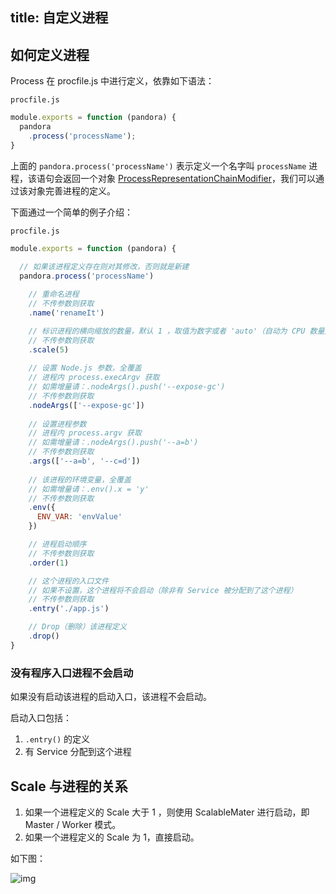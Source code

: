 title: 自定义进程
---

## 如何定义进程

Process 在 procfile.js 中进行定义，依靠如下语法：

`procfile.js`

```javascript
module.exports = function (pandora) {
  pandora
    .process('processName');
}
```

上面的 `pandora.process('processName')` 表示定义一个名字叫 `processName` 进程，该语句会返回一个对象 [ProcessRepresentationChainModifier](http://www.midwayjs.org/pandora/api-reference/pandora/classes/processrepresentationchainmodifier.html)，我们可以通过该对象完善进程的定义。

下面通过一个简单的例子介绍：

`procfile.js`

```javascript
module.exports = function (pandora) {
  
  // 如果该进程定义存在则对其修改，否则就是新建
  pandora.process('processName')

    // 重命名进程
    // 不传参数则获取
    .name('renameIt')

    // 标识进程的横向缩放的数量，默认 1 ，取值为数字或者 'auto'（自动为 CPU 数量）
    // 不传参数则获取
    .scale(5)
    
    // 设置 Node.js 参数，全覆盖
    // 进程内 process.execArgv 获取
    // 如需增量请：.nodeArgs().push('--expose-gc')
    // 不传参数则获取
    .nodeArgs(['--expose-gc'])
    
    // 设置进程参数
    // 进程内 process.argv 获取
    // 如需增量请：.nodeArgs().push('--a=b')
    // 不传参数则获取
    .args(['--a=b', '--c=d'])
 
    // 该进程的环境变量，全覆盖
    // 如需增量请：.env().x = 'y'
    // 不传参数则获取
    .env({
      ENV_VAR: 'envValue'
    })

    // 进程启动顺序
    // 不传参数则获取
    .order(1)

    // 这个进程的入口文件
    // 如果不设置，这个进程将不会启动（除非有 Service 被分配到了这个进程）
    // 不传参数则获取
    .entry('./app.js')

    // Drop（删除）该进程定义
    .drop()
}
```

### 没有程序入口进程不会启动

如果没有启动该进程的启动入口，该进程不会启动。

启动入口包括：

1. `.entry()` 的定义
2. 有 Service 分配到这个进程

## Scale 与进程的关系

1. 如果一个进程定义的 Scale 大于 1 ，则使用 ScalableMater 进行启动，即 Master / Worker 模式。
2. 如果一个进程定义的 Scale 为 1，直接启动。

如下图：

![img](https://img.alicdn.com/tfs/TB1gpxPhgvD8KJjy0FlXXagBFXa-1794-890.png)

